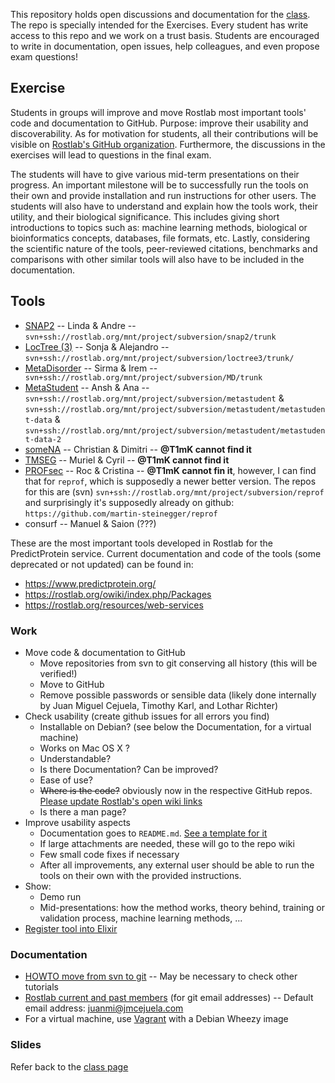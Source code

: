 This repository holds open discussions and documentation for the [class](http://tinyurl.com/ntzqv46). The repo is specially intended for the Exercises. Every student has write access to this repo and we work on a trust basis. Students are encouraged to write in documentation, open issues, help colleagues, and even propose exam questions!

## Exercise

Students in groups will improve and move Rostlab most important tools' code and documentation to GitHub. Purpose: improve their usability and discoverability. As for motivation for students, all their contributions will be visible on [Rostlab's GitHub organization](https://github.com/Rostlab). Furthermore, the discussions in the exercises will lead to questions in the final exam.

The students will have to give various mid-term presentations on their progress. An important milestone will be to successfully run the tools on their own and provide installation and run instructions for other users. The students will also have to understand and explain how the tools work, their utility, and their biological significance. This includes giving short introductions to topics such as: machine learning methods, biological or bioinformatics concepts, databases, file formats, etc. Lastly, considering the scientific nature of the tools, peer-reviewed citations, benchmarks and comparisons with other similar tools will also have to be included in the documentation.


## Tools

* [SNAP2](https://github.com/Rostlab/SNAP2) -- Linda & Andre -- `svn+ssh://rostlab.org/mnt/project/subversion/snap2/trunk`
* [LocTree (3)](https://github.com/Rostlab/LocTree) -- Sonja & Alejandro -- `svn+ssh://rostlab.org/mnt/project/subversion/loctree3/trunk/`
* [MetaDisorder](https://github.com/Rostlab/MetaDisorder) -- Sirma & Irem -- `	svn+ssh://rostlab.org/mnt/project/subversion/MD/trunk`
* [MetaStudent](https://github.com/Rostlab/MetaStudent) -- Ansh & Ana -- `svn+ssh://rostlab.org/mnt/project/subversion/metastudent` & `svn+ssh://rostlab.org/mnt/project/subversion/metastudent/metastudent-data` & `svn+ssh://rostlab.org/mnt/project/subversion/metastudent/metastudent-data-2`
* [someNA](https://github.com/Rostlab/someNA) -- Christian & Dimitri -- **@T1mK cannot find it**
* [TMSEG](https://github.com/Rostlab/TMSEQ) -- Muriel & Cyril -- **@T1mK cannot find it**
* [PROFsec](https://github.com/Rostlab/PROFsec) -- Roc & Cristina -- **@T1mK cannot fin it**, however, I can find that for `reprof`, which is supposedly a newer better version. The repos for this are (svn) `svn+ssh://rostlab.org/mnt/project/subversion/reprof` and surprisingly it's supposedly already on github: `https://github.com/martin-steinegger/reprof`
* consurf -- Manuel & Saion (???)

These are the most important tools developed in Rostlab for the PredictProtein service. Current documentation and code of the tools (some deprecated or not updated) can be found in:

* https://www.predictprotein.org/
* https://rostlab.org/owiki/index.php/Packages
* https://rostlab.org/resources/web-services


### Work

* Move code & documentation to GitHub
  * Move repositories from svn to git conserving all history (this will be verified!)
  * Move to GitHub
  * Remove possible passwords or sensible data (likely done internally by Juan Miguel Cejuela, Timothy Karl, and Lothar Richter)
* Check usability (create github issues for all errors you find)
  * Installable on Debian? (see below the Documentation, for a virtual machine)
  * Works on Mac OS X ?
  * Understandable?
  * Is there Documentation? Can be improved?
  * Ease of use?
  * ~~Where is the code?~~ obviously now in the respective GitHub repos. [Please update Rostlab's open wiki links](https://rostlab.org/owiki/index.php/Packages)
  * Is there a man page?
* Improve usability aspects
  * Documentation goes to `README.md`. [See a template for it](https://github.com/Rostlab/PP2_CS_WS_2015-16/wiki/README.md-Template)
  * If large attachments are needed, these will go to the repo wiki
  * Few small code fixes if necessary
  * After all improvements, any external user should be able to run the tools on their own with the provided instructions.
* Show:
  * Demo run
  * Mid-presentations: how the method works, theory behind, training or validation process, machine learning methods, ...
* [Register tool into Elixir](https://elixir-registry.cbs.dtu.dk/?q=rostlab)


### Documentation

* [HOWTO move from svn to git](https://git-scm.com/book/it/v2/Git-and-Other-Systems-Migrating-to-Git) -- May be necessary to check other tutorials
* [Rostlab current and past members](https://rostlab.org/group/people) (for git email addresses) -- Default email address: juanmi@jmcejuela.com
* For a virtual machine, use [Vagrant](www.vagrantup.com/) with a Debian Wheezy image


### Slides

Refer back to the [class page](http://tinyurl.com/ntzqv46)
